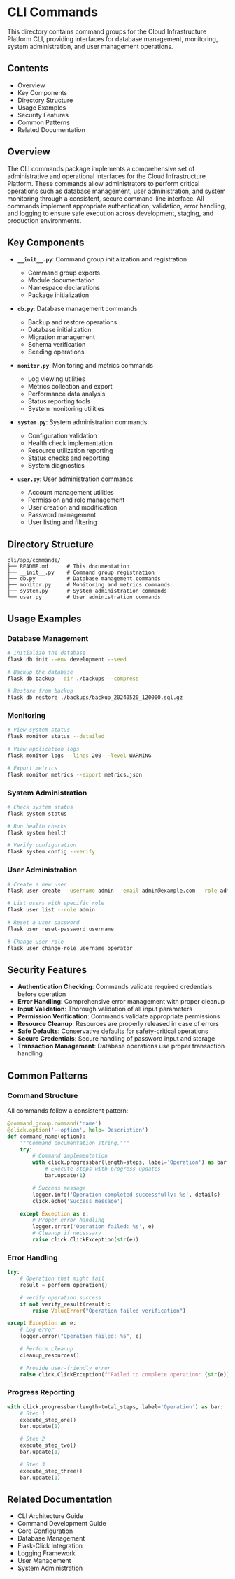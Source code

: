 # CLI Commands

This directory contains command groups for the Cloud Infrastructure Platform CLI, providing interfaces for database management, monitoring, system administration, and user management operations.

## Contents

- Overview
- Key Components
- Directory Structure
- Usage Examples
- Security Features
- Common Patterns
- Related Documentation

## Overview

The CLI commands package implements a comprehensive set of administrative and operational interfaces for the Cloud Infrastructure Platform. These commands allow administrators to perform critical operations such as database management, user administration, and system monitoring through a consistent, secure command-line interface. All commands implement appropriate authentication, validation, error handling, and logging to ensure safe execution across development, staging, and production environments.

## Key Components

- **`__init__.py`**: Command group initialization and registration
  - Command group exports
  - Module documentation
  - Namespace declarations
  - Package initialization

- **`db.py`**: Database management commands
  - Backup and restore operations
  - Database initialization
  - Migration management
  - Schema verification
  - Seeding operations

- **`monitor.py`**: Monitoring and metrics commands
  - Log viewing utilities
  - Metrics collection and export
  - Performance data analysis
  - Status reporting tools
  - System monitoring utilities

- **`system.py`**: System administration commands
  - Configuration validation
  - Health check implementation
  - Resource utilization reporting
  - Status checks and reporting
  - System diagnostics

- **`user.py`**: User administration commands
  - Account management utilities
  - Permission and role management
  - User creation and modification
  - Password management
  - User listing and filtering

## Directory Structure

```plaintext
cli/app/commands/
├── README.md      # This documentation
├── __init__.py    # Command group registration
├── db.py          # Database management commands
├── monitor.py     # Monitoring and metrics commands
├── system.py      # System administration commands
└── user.py        # User administration commands
```

## Usage Examples

### Database Management

```bash
# Initialize the database
flask db init --env development --seed

# Backup the database
flask db backup --dir ./backups --compress

# Restore from backup
flask db restore ./backups/backup_20240520_120000.sql.gz
```

### Monitoring

```bash
# View system status
flask monitor status --detailed

# View application logs
flask monitor logs --lines 200 --level WARNING

# Export metrics
flask monitor metrics --export metrics.json
```

### System Administration

```bash
# Check system status
flask system status

# Run health checks
flask system health

# Verify configuration
flask system config --verify
```

### User Administration

```bash
# Create a new user
flask user create --username admin --email admin@example.com --role admin

# List users with specific role
flask user list --role admin

# Reset a user password
flask user reset-password username

# Change user role
flask user change-role username operator
```

## Security Features

- **Authentication Checking**: Commands validate required credentials before operation
- **Error Handling**: Comprehensive error management with proper cleanup
- **Input Validation**: Thorough validation of all input parameters
- **Permission Verification**: Commands validate appropriate permissions
- **Resource Cleanup**: Resources are properly released in case of errors
- **Safe Defaults**: Conservative defaults for safety-critical operations
- **Secure Credentials**: Secure handling of password input and storage
- **Transaction Management**: Database operations use proper transaction handling

## Common Patterns

### Command Structure

All commands follow a consistent pattern:

```python
@command_group.command('name')
@click.option('--option', help='Description')
def command_name(option):
    """Command documentation string."""
    try:
        # Command implementation
        with click.progressbar(length=steps, label='Operation') as bar:
            # Execute steps with progress updates
            bar.update(1)

        # Success message
        logger.info('Operation completed successfully: %s', details)
        click.echo('Success message')

    except Exception as e:
        # Proper error handling
        logger.error('Operation failed: %s', e)
        # Cleanup if necessary
        raise click.ClickException(str(e))
```

### Error Handling

```python
try:
    # Operation that might fail
    result = perform_operation()

    # Verify operation success
    if not verify_result(result):
        raise ValueError("Operation failed verification")

except Exception as e:
    # Log error
    logger.error("Operation failed: %s", e)

    # Perform cleanup
    cleanup_resources()

    # Provide user-friendly error
    raise click.ClickException(f"Failed to complete operation: {str(e)}")
```

### Progress Reporting

```python
with click.progressbar(length=total_steps, label='Operation') as bar:
    # Step 1
    execute_step_one()
    bar.update(1)

    # Step 2
    execute_step_two()
    bar.update(1)

    # Step 3
    execute_step_three()
    bar.update(1)
```

## Related Documentation

- CLI Architecture Guide
- Command Development Guide
- Core Configuration
- Database Management
- Flask-Click Integration
- Logging Framework
- User Management
- System Administration
